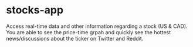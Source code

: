 # stocks-app
Access real-time data and other information regarding a stock (US & CAD). You are able to see the price-time grpah and quickly see the hottest news/discussions about the ticker on Twitter and Reddit. 
